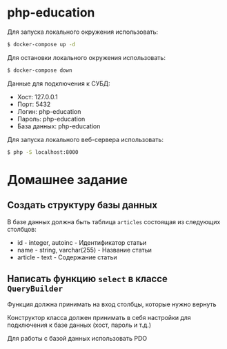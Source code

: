 # php-education

Для запуска локального окружения использовать:

```bash
$ docker-compose up -d
```

Для остановки локального окружения использовать:

```bash
$ docker-compose down
```

Данные для подключения к СУБД:
 * Хост: 127.0.0.1
 * Порт: 5432
 * Логин: php-education
 * Пароль: php-education
 * База данных: php-education

Для запуска локального веб-сервера использовать:

```bash
$ php -S localhost:8000
```

# Домашнее задание

## Создать структуру базы данных

В базе данных должна быть таблица ```articles``` состоящая из следующих столбцов:

 * id - integer, autoinc - Идентификатор статьи
 * name - string, varchar(255) - Название статьи
 * article - text - Содержание статьи

## Написать функцию ```select``` в классе ```QueryBuilder```

Функция должна принимать на вход столбцы, которые нужно вернуть

Конструктор класса должен принимать в себя настройки для подключения к базе данных (хост, пароль и т.д.)

Для работы с базой данных использовать PDO
